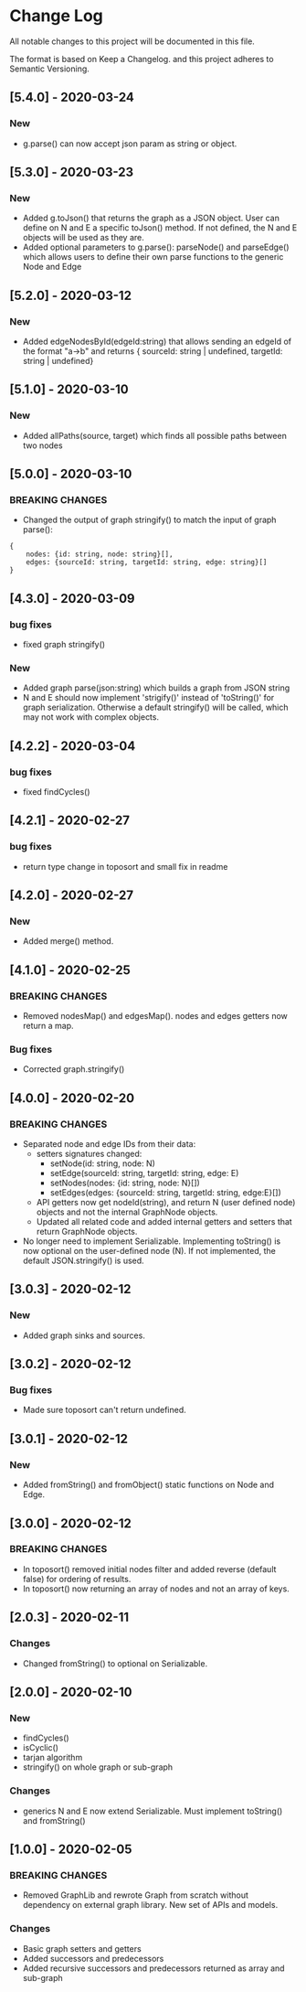 # Change Log

All notable changes to this project will be documented in this file.

The format is based on Keep a Changelog. and this project adheres to Semantic Versioning.

## [5.4.0] - 2020-03-24

### New
* g.parse() can now accept json param as string or object.

## [5.3.0] - 2020-03-23

### New
* Added g.toJson() that returns the graph as a JSON object. User can define on N and E a specific toJson() method. If not defined, the N and E objects will be used as they are.
* Added optional parameters to g.parse(): parseNode() and parseEdge() which allows users to define their own parse functions to the generic Node and Edge


## [5.2.0] - 2020-03-12

### New
* Added edgeNodesById(edgeId:string) that allows sending an edgeId of the format "a->b" and returns { sourceId: string | undefined, targetId: string | undefined}


## [5.1.0] - 2020-03-10

### New
* Added allPaths(source, target) which finds all possible paths between two nodes


## [5.0.0] - 2020-03-10

### BREAKING CHANGES
* Changed the output of graph stringify() to match the input of graph parse():
```
{
    nodes: {id: string, node: string}[],
    edges: {sourceId: string, targetId: string, edge: string}[]
}
```

## [4.3.0] - 2020-03-09

### bug fixes
* fixed graph stringify()

### New
* Added graph parse(json:string) which builds a graph from JSON string
* N and E should now implement 'strigify()' instead of 'toString()' for graph serialization. Otherwise a default stringify() will be called, which may not work with complex objects.


## [4.2.2] - 2020-03-04

### bug fixes
* fixed findCycles()

## [4.2.1] - 2020-02-27

### bug fixes
* return type change in toposort and small fix in readme


## [4.2.0] - 2020-02-27

### New
* Added merge() method.


## [4.1.0] - 2020-02-25

### BREAKING CHANGES
* Removed nodesMap() and edgesMap(). nodes and edges getters now return a map.

### Bug fixes
* Corrected graph.stringify()

## [4.0.0] - 2020-02-20

### BREAKING CHANGES
* Separated node and edge IDs from their data:
    * setters signatures changed:
        * setNode(id: string, node: N)
        * setEdge(sourceId: string, targetId: string, edge: E)
        * setNodes(nodes: {id: string, node: N}[])
        * setEdges(edges: {sourceId: string, targetId: string, edge:E}[])
    * API getters now get nodeId(string), and return N (user defined node) objects and not the internal GraphNode objects.
    * Updated all related code and added internal getters and setters that return GraphNode objects.
* No longer need to implement Serializable. Implementing toString() is now optional on the user-defined node (N). If not implemented, the default JSON.stringify() is used. 

## [3.0.3] - 2020-02-12

### New
* Added graph sinks and sources.

## [3.0.2] - 2020-02-12

### Bug fixes
* Made sure toposort can't return undefined.

## [3.0.1] - 2020-02-12

### New
* Added fromString() and fromObject() static functions on Node and Edge.

## [3.0.0] - 2020-02-12

### BREAKING CHANGES
* In toposort() removed initial nodes filter and added reverse (default false) for ordering of results.
* In toposort() now returning an array of nodes and not an array of keys. 

## [2.0.3] - 2020-02-11

### Changes
* Changed fromString() to optional on Serializable.

## [2.0.0] - 2020-02-10

### New
* findCycles()
* isCyclic()
* tarjan algorithm
* stringify() on whole graph or sub-graph

### Changes
* generics N and E now extend Serializable. Must implement toString() and fromString()

## [1.0.0] - 2020-02-05

### BREAKING CHANGES
* Removed GraphLib and rewrote Graph from scratch without dependency on external graph library. New set of APIs and models.

### Changes
* Basic graph setters and getters
* Added successors and predecessors
* Added recursive successors and predecessors returned as array and sub-graph 


